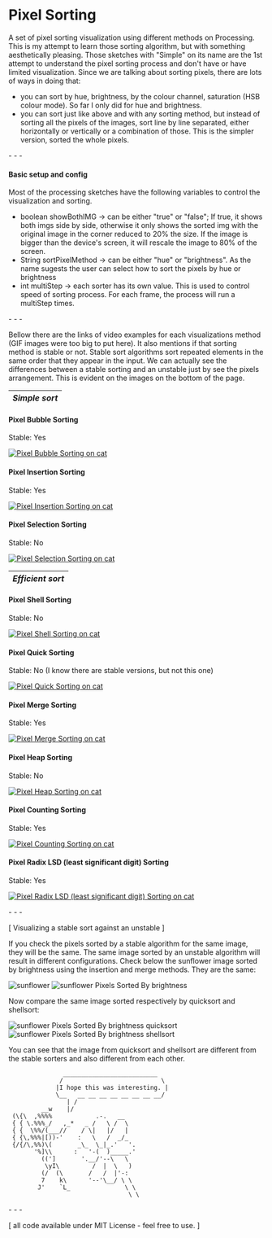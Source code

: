 Pixel Sorting
============

A set of pixel sorting visualization using different methods on Processing.
This is my attempt to learn those sorting algorithm, but with something aesthetically pleasing. Those sketches with "Simple" on its name are the 1st attempt to understand the pixel sorting process and don't have or have limited visualization.
Since we are talking about sorting pixels, there are lots of ways in doing that:
- you can sort by hue, brightness, by the colour channel, saturation (HSB colour mode). So far I only did for hue and brightness.
- you can sort just like above and with any sorting method, but instead of sorting all the pixels of the images, sort line by line separated, either horizontally or vertically or a combination of those. This is the simpler version, sorted the whole pixels.

\- \- \-

#### Basic setup and config
Most of the processing sketches have the following variables to control the visualization and sorting.

* boolean showBothIMG -> can be either "true" or "false"; If true, it shows both imgs side by side, otherwise it only shows the sorted img with the original image in the corner reduced to 20% the size. If the image is bigger than the device's screen, it will rescale the image to 80% of the screen.
* String sortPixelMethod -> can be either "hue" or "brightness". As the name sugests the user can select how to sort the pixels by hue or brightness
* int multiStep -> each sorter has its own value. This is used to control speed of sorting process. For each frame, the process will run a  multiStep times.

\- \- \-

Bellow there are the links of video examples for each visualizations method (GIF images were too big to put here). It also mentions if that sorting method is stable or not. Stable sort algorithms sort repeated elements in the same order that they appear in the input. We can actually see the differences between a stable sorting and an unstable just by see the pixels arrangement. This is evident on the images on the bottom of the page.

|  *Simple sort* |
|     :---:      |

#### Pixel Bubble Sorting
Stable: Yes

[![Pixel Bubble Sorting on cat](https://i.ytimg.com/vi/Y_8RPyw9KmI/hqdefault.jpg?sqp=-oaymwEZCNACELwBSFXyq4qpAwsIARUAAIhCGAFwAQ==&rs=AOn4CLClN4KYSYodKXY6YPRF502U9Z7fWQ)](https://www.youtube.com/watch?v=Y_8RPyw9KmI&t=5s)

#### Pixel Insertion Sorting
Stable: Yes

[![Pixel Insertion Sorting on cat](https://i.ytimg.com/vi/pMNCh34BpSo/hqdefault.jpg?sqp=-oaymwEZCNACELwBSFXyq4qpAwsIARUAAIhCGAFwAQ==&rs=AOn4CLCWGV1H0d28x_LkvIgCbbeJQPDQvw)](https://www.youtube.com/watch?v=pMNCh34BpSo&t=10s)

#### Pixel Selection Sorting
Stable: No

[![Pixel Selection Sorting on cat](https://i.ytimg.com/vi/doq81d76aFM/hqdefault.jpg?sqp=-oaymwEZCNACELwBSFXyq4qpAwsIARUAAIhCGAFwAQ==&rs=AOn4CLBEGzfjyR3DPRWhpqFtL2y_1JG1sg)](https://www.youtube.com/watch?v=doq81d76aFM)

| *Efficient sort* |
|      :---:       |

#### Pixel Shell Sorting
Stable: No

[![Pixel Shell Sorting on cat](https://i.ytimg.com/vi/71CXFdwgP7Q/hqdefault.jpg?sqp=-oaymwEZCNACELwBSFXyq4qpAwsIARUAAIhCGAFwAQ==&rs=AOn4CLDmuiwd2Y0rRxFQ5pOyDibb5QfBgQ)](https://www.youtube.com/watch?v=71CXFdwgP7Q)

#### Pixel Quick Sorting
Stable: No (I know there are stable versions, but not this one)

[![Pixel Quick Sorting on cat](https://i.ytimg.com/vi/ay6lKu8uFjY/hqdefault.jpg?sqp=-oaymwEZCNACELwBSFXyq4qpAwsIARUAAIhCGAFwAQ==&rs=AOn4CLDaGiJGYeXieb_LFIbecka2v-LYdw)](https://www.youtube.com/watch?v=ay6lKu8uFjY)

#### Pixel Merge Sorting
Stable: Yes

[![Pixel Merge Sorting on cat](https://i.ytimg.com/vi/uOUg2ii-448/hqdefault.jpg?sqp=-oaymwEZCNACELwBSFXyq4qpAwsIARUAAIhCGAFwAQ==&rs=AOn4CLCmn1pQOLlMUxdLcYtYHuXHN11tdg)](https://www.youtube.com/watch?v=uOUg2ii-448)

#### Pixel Heap Sorting
Stable: No

[![Pixel Heap Sorting on cat](https://i.ytimg.com/vi/Vb2jU7L__Ho/hqdefault.jpg?sqp=-oaymwEZCNACELwBSFXyq4qpAwsIARUAAIhCGAFwAQ==&rs=AOn4CLArpqIYRhPqXsNrBKA8VScBA_1grw)](https://www.youtube.com/watch?v=Vb2jU7L__Ho)

#### Pixel Counting Sorting
Stable: Yes

[![Pixel Counting Sorting on cat](https://i.ytimg.com/vi/6Qgppldl4F8/hqdefault.jpg?sqp=-oaymwEZCNACELwBSFXyq4qpAwsIARUAAIhCGAFwAQ==&rs=AOn4CLBbsIWuHTrAWHb-f6HttK_A6Yf1lA)](https://www.youtube.com/watch?v=6Qgppldl4F8)

#### Pixel Radix LSD (least significant digit) Sorting
Stable: Yes

[![Pixel Radix LSD (least significant digit) Sorting on cat](https://i.ytimg.com/vi/InzY4zrw5Jg/hqdefault.jpg?sqp=-oaymwEZCNACELwBSFXyq4qpAwsIARUAAIhCGAFwAQ==&rs=AOn4CLCc_9tlkxToRrfpse3Oc5QCbWUoOg)](https://www.youtube.com/watch?v=InzY4zrw5Jg)

\- \- \-

\[ Visualizing a stable sort against an unstable \]

If you check the pixels sorted by a stable algorithm for the same image, they will be the same. The same image sorted by an unstable algorithm will result in different configurations. Check below the sunflower image sorted by brightness using the insertion and merge methods. They are the same:

![sunflower](PixelMergeSortingSimple/data/sunflower400.jpg)
![sunflower Pixels Sorted By brightness](PixelMergeSortingSimple/sunflower400_PixelsSortedBy_brightness.jpg)

Now compare the same image sorted respectively by quicksort and shellsort:

![sunflower Pixels Sorted By brightness quicksort](PixelQuickSortingSimple/sunflower400_PixelsSortedBy_brightness.jpg)
![sunflower Pixels Sorted By brightness shellsort](PixelShellSortingSimple/sunflower400_PixelsSortedBy_brightness.jpg)

You can see that the image from quicksort and shellsort are different from the stable sorters and also different from each other.

                   __________________________
                  /                           \
                 |I hope this was interesting. |
                 \__   __ __ __ __ __ __ __ __/
                    | /
             __w    |/
     (\{\  ,%%%%            .-.   __
     { { \.%%%_/   ,_*   _ /   \ /  \
     { {  \%%/(___//    / \|   |/   |
     { {\,%%%|[))-'    :   \   /  _/_
     {/{/\,%%)\(       _\_  \_|_.'   '.
           '%]\\      :   '-(  )_____.'
             ((']       '.__/'--\   \
              \yI\         /  |  \   )
             (/  (\       /   /  |'-:
             7    k\      '--'\__/ \ \
            J'    `L_               \ \
                                     \ \
\- \- \-

\[ all code available under MIT License - feel free to use. \]
